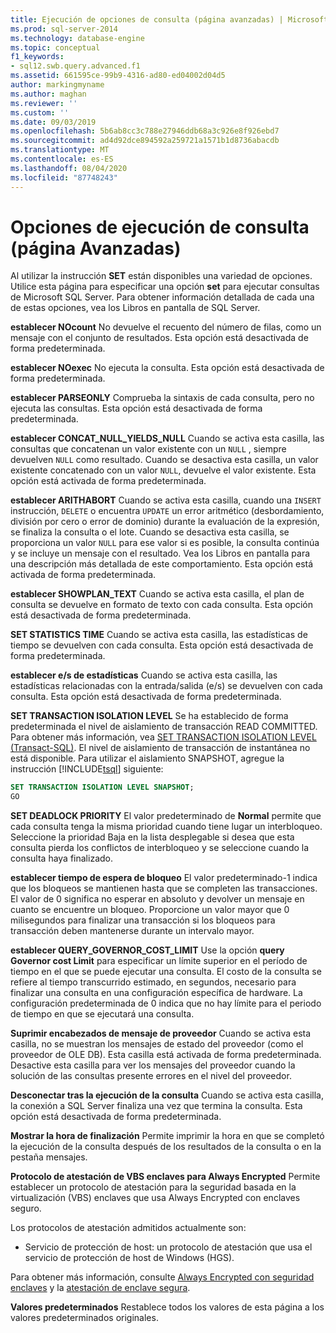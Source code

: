 ```yaml
---
title: Ejecución de opciones de consulta (página avanzadas) | Microsoft Docs
ms.prod: sql-server-2014
ms.technology: database-engine
ms.topic: conceptual
f1_keywords:
- sql12.swb.query.advanced.f1
ms.assetid: 661595ce-99b9-4316-ad80-ed04002d04d5
author: markingmyname
ms.author: maghan
ms.reviewer: ''
ms.custom: ''
ms.date: 09/03/2019
ms.openlocfilehash: 5b6ab8cc3c788e27946ddb68a3c926e8f926ebd7
ms.sourcegitcommit: ad4d92dce894592a259721a1571b1d8736abacdb
ms.translationtype: MT
ms.contentlocale: es-ES
ms.lasthandoff: 08/04/2020
ms.locfileid: "87748243"
---
```

# <a name="query-options-execution-advanced-page"></a>Opciones de ejecución de consulta (página Avanzadas)

  Al utilizar la instrucción **SET** están disponibles una variedad de opciones. Utilice esta página para especificar una opción **set** para ejecutar consultas de Microsoft SQL Server. Para obtener información detallada de cada una de estas opciones, vea los Libros en pantalla de SQL Server.
  
**establecer NOcount** No devuelve el recuento del número de filas, como un mensaje con el conjunto de resultados. Esta opción está desactivada de forma predeterminada.

**establecer NOexec** No ejecuta la consulta. Esta opción está desactivada de forma predeterminada.

**establecer PARSEONLY** Comprueba la sintaxis de cada consulta, pero no ejecuta las consultas. Esta opción está desactivada de forma predeterminada.  

**establecer CONCAT_NULL_YIELDS_NULL** Cuando se activa esta casilla, las consultas que concatenan un valor existente con un `NULL` , siempre devuelven `NULL` como resultado. Cuando se desactiva esta casilla, un valor existente concatenado con un valor `NULL`, devuelve el valor existente. Esta opción está activada de forma predeterminada.

**establecer ARITHABORT** Cuando se activa esta casilla, cuando una `INSERT` instrucción, `DELETE` o encuentra `UPDATE` un error aritmético (desbordamiento, división por cero o error de dominio) durante la evaluación de la expresión, se finaliza la consulta o el lote. Cuando se desactiva esta casilla, se proporciona un valor `NULL` para ese valor si es posible, la consulta continúa y se incluye un mensaje con el resultado. Vea los Libros en pantalla para una descripción más detallada de este comportamiento. Esta opción está activada de forma predeterminada.
  
**establecer SHOWPLAN_TEXT** Cuando se activa esta casilla, el plan de consulta se devuelve en formato de texto con cada consulta. Esta opción está desactivada de forma predeterminada.
  
**SET STATISTICS TIME** Cuando se activa esta casilla, las estadísticas de tiempo se devuelven con cada consulta. Esta opción está desactivada de forma predeterminada.
  
**establecer e/s de estadísticas** Cuando se activa esta casilla, las estadísticas relacionadas con la entrada/salida (e/s) se devuelven con cada consulta. Esta opción está desactivada de forma predeterminada.
  
**SET TRANSACTION ISOLATION LEVEL** Se ha establecido de forma predeterminada el nivel de aislamiento de transacción READ COMMITTED. Para obtener más información, vea [SET TRANSACTION ISOLATION LEVEL &#40;Transact-SQL&#41;](/sql/t-sql/statements/set-transaction-isolation-level-transact-sql). El nivel de aislamiento de transacción de instantánea no está disponible. Para utilizar el aislamiento SNAPSHOT, agregue la instrucción [!INCLUDE[tsql](../includes/tsql-md.md)] siguiente:
  
  ```sql
  SET TRANSACTION ISOLATION LEVEL SNAPSHOT;
  GO
  ```

**SET DEADLOCK PRIORITY** El valor predeterminado de **Normal** permite que cada consulta tenga la misma prioridad cuando tiene lugar un interbloqueo. Seleccione la prioridad Baja en la lista desplegable si desea que esta consulta pierda los conflictos de interbloqueo y se seleccione cuando la consulta haya finalizado.

**establecer tiempo de espera de bloqueo** El valor predeterminado-1 indica que los bloqueos se mantienen hasta que se completen las transacciones. El valor de 0 significa no esperar en absoluto y devolver un mensaje en cuanto se encuentre un bloqueo. Proporcione un valor mayor que 0 milisegundos para finalizar una transacción si los bloqueos para transacción deben mantenerse durante un intervalo mayor.

**establecer QUERY_GOVERNOR_COST_LIMIT** Use la opción **query Governor cost Limit** para especificar un límite superior en el período de tiempo en el que se puede ejecutar una consulta. El costo de la consulta se refiere al tiempo transcurrido estimado, en segundos, necesario para finalizar una consulta en una configuración específica de hardware. La configuración predeterminada de 0 indica que no hay límite para el periodo de tiempo en que se ejecutará una consulta.

**Suprimir encabezados de mensaje de proveedor** Cuando se activa esta casilla, no se muestran los mensajes de estado del proveedor (como el proveedor de OLE DB). Esta casilla está activada de forma predeterminada. Desactive esta casilla para ver los mensajes del proveedor cuando la solución de las consultas presente errores en el nivel del proveedor.

**Desconectar tras la ejecución de la consulta** Cuando se activa esta casilla, la conexión a SQL Server finaliza una vez que termina la consulta. Esta opción está desactivada de forma predeterminada.

**Mostrar la hora de finalización** Permite imprimir la hora en que se completó la ejecución de la consulta después de los resultados de la consulta o en la pestaña mensajes.

**Protocolo de atestación de VBS enclaves para Always Encrypted** Permite establecer un protocolo de atestación para la seguridad basada en la virtualización (VBS) enclaves que usa Always Encrypted con enclaves seguro.

Los protocolos de atestación admitidos actualmente son:

* Servicio de protección de host: un protocolo de atestación que usa el servicio de protección de host de Windows (HGS).

Para obtener más información, consulte [Always Encrypted con seguridad enclaves](https://docs.microsoft.com/sql/relational-databases/security/encryption/always-encrypted-enclaves?view=sqlallproducts-allversions) y la [atestación de enclave segura](https://docs.microsoft.com/sql/relational-databases/security/encryption/always-encrypted-enclaves?view=sqlallproducts-allversions#secure-enclave-attestation).

**Valores predeterminados** Restablece todos los valores de esta página a los valores predeterminados originales.

